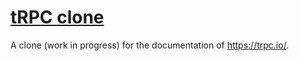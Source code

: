 # [tRPC clone](https://trcp-doc-clone.vercel.app/)

A clone (work in progress) for the documentation of https://trpc.io/.
